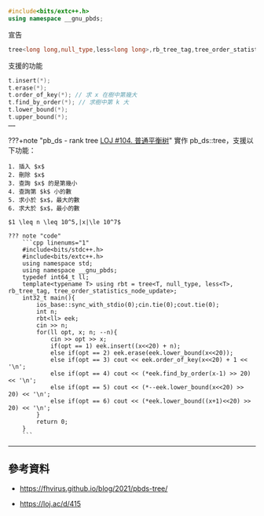 
```cpp linenums="1"
#include<bits/extc++.h>
using namespace __gnu_pbds;
```

宣告

```cpp linenums="1"
tree<long long,null_type,less<long long>,rb_tree_tag,tree_order_statistics_node_update> t;
```
	
支援的功能

```cpp linenums="1"
t.insert(*);
t.erase(*); 
t.order_of_key(*); // 求 x 在樹中第幾大
t.find_by_order(*); // 求樹中第 k 大
t.lower_bound(*); 
t.upper_bound(*);
……
```

???+note "pb_ds - rank tree [LOJ #104. 普通平衡树](https://loj.ac/p/104)"
	實作 pb_ds::tree，支援以下功能：

    1. 插入 $x$
    2. 刪除 $x$
    3. 查詢 $x$ 的是第幾小
    4. 查詢第 $k$ 小的數
    5. 求小於 $x$，最大的數
    6. 求大於 $x$，最小的數
    
    $1 \leq n \leq 10^5,|x|\le 10^7$
    
    ??? note "code"
    	```cpp linenums="1"
    	#include<bits/stdc++.h>
        #include<bits/extc++.h>
        using namespace std;
        using namespace __gnu_pbds;
        typedef int64_t ll;
        template<typename T> using rbt = tree<T, null_type, less<T>, rb_tree_tag, tree_order_statistics_node_update>;
        int32_t main(){
            ios_base::sync_with_stdio(0);cin.tie(0);cout.tie(0);
            int n;
            rbt<ll> eek;
            cin >> n;
            for(ll opt, x; n; --n){
                cin >> opt >> x;
                if(opt == 1) eek.insert((x<<20) + n);
                else if(opt == 2) eek.erase(eek.lower_bound(x<<20));
                else if(opt == 3) cout << eek.order_of_key(x<<20) + 1 << '\n';
                else if(opt == 4) cout << (*eek.find_by_order(x-1) >> 20) << '\n';
                else if(opt == 5) cout << (*--eek.lower_bound(x<<20) >> 20) << '\n';
                else if(opt == 6) cout << (*eek.lower_bound((x+1)<<20) >> 20) << '\n';
            }
            return 0;
        }
        ```
        
---

## 參考資料

- <https://fhvirus.github.io/blog/2021/pbds-tree/>

- <https://loj.ac/d/415>